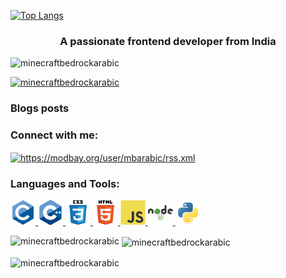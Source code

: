[![Top Langs](https://github-readme-stats-git-masterrstaa-rickstaa.vercel.app/api/top-langs/?username=MinecraftBedrockArabic)](https://github.com/MinecraftBedrockArabic)

<h3 align="center">A passionate frontend developer from India</h3>

<p align="left"> <img src="https://komarev.com/ghpvc/?username=minecraftbedrockarabic&label=Profile%20views&color=0e75b6&style=flat" alt="minecraftbedrockarabic" /> </p>

<p align="left"> <a href="https://github.com/ryo-ma/github-profile-trophy"><img src="https://github-profile-trophy.vercel.app/?username=minecraftbedrockarabic" alt="minecraftbedrockarabic" /></a> </p>

### Blogs posts
<!-- BLOG-POST-LIST:START -->
<!-- BLOG-POST-LIST:END -->

<h3 align="left">Connect with me:</h3>
<p align="left">
<a href="/https://modbay.org/user/mbarabic/rss.xml" target="blank"><img align="center" src="https://raw.githubusercontent.com/rahuldkjain/github-profile-readme-generator/master/src/images/icons/Social/rss.svg" alt="https://modbay.org/user/mbarabic/rss.xml" height="30" width="40" /></a>
</p>

<h3 align="left">Languages and Tools:</h3>
<p align="left"> <a href="https://www.cprogramming.com/" target="_blank" rel="noreferrer"> <img src="https://raw.githubusercontent.com/devicons/devicon/master/icons/c/c-original.svg" alt="c" width="40" height="40"/> </a> <a href="https://www.w3schools.com/cpp/" target="_blank" rel="noreferrer"> <img src="https://raw.githubusercontent.com/devicons/devicon/master/icons/cplusplus/cplusplus-original.svg" alt="cplusplus" width="40" height="40"/> </a> <a href="https://www.w3schools.com/css/" target="_blank" rel="noreferrer"> <img src="https://raw.githubusercontent.com/devicons/devicon/master/icons/css3/css3-original-wordmark.svg" alt="css3" width="40" height="40"/> </a> <a href="https://www.w3.org/html/" target="_blank" rel="noreferrer"> <img src="https://raw.githubusercontent.com/devicons/devicon/master/icons/html5/html5-original-wordmark.svg" alt="html5" width="40" height="40"/> </a> <a href="https://developer.mozilla.org/en-US/docs/Web/JavaScript" target="_blank" rel="noreferrer"> <img src="https://raw.githubusercontent.com/devicons/devicon/master/icons/javascript/javascript-original.svg" alt="javascript" width="40" height="40"/> </a> <a href="https://nodejs.org" target="_blank" rel="noreferrer"> <img src="https://raw.githubusercontent.com/devicons/devicon/master/icons/nodejs/nodejs-original-wordmark.svg" alt="nodejs" width="40" height="40"/> </a> <a href="https://www.python.org" target="_blank" rel="noreferrer"> <img src="https://raw.githubusercontent.com/devicons/devicon/master/icons/python/python-original.svg" alt="python" width="40" height="40"/> </a> </p>

<p><img align="left" src="https://github-readme-stats.vercel.app/api/top-langs?username=minecraftbedrockarabic&show_icons=true&locale=en&layout=compact" alt="minecraftbedrockarabic" /></p>

<p>&nbsp;<img align="center" src="https://github-readme-stats.vercel.app/api?username=minecraftbedrockarabic&show_icons=true&locale=en" alt="minecraftbedrockarabic" /></p>

<p><img align="center" src="https://github-readme-streak-stats.herokuapp.com/?user=minecraftbedrockarabic&" alt="minecraftbedrockarabic" /></p>

